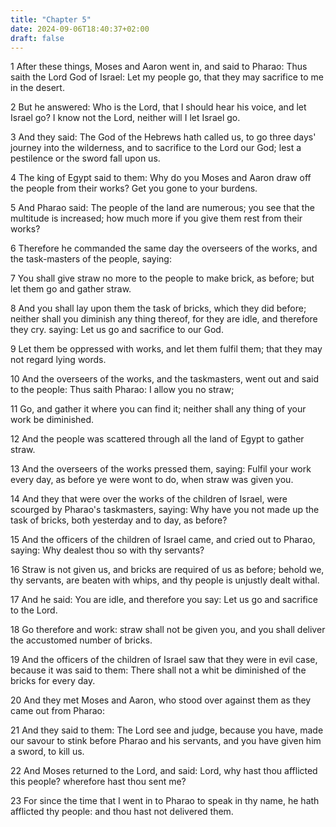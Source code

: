 ```yaml
---
title: "Chapter 5"
date: 2024-09-06T18:40:37+02:00
draft: false
---
```




1 After these things, Moses and Aaron went in, and said to Pharao: Thus saith the Lord God of Israel: Let my people go, that they may sacrifice to me in the desert.

2 But he answered: Who is the Lord, that I should hear his voice, and let Israel go? I know not the Lord, neither will I let Israel go.

3 And they said: The God of the Hebrews hath called us, to go three days' journey into the wilderness, and to sacrifice to the Lord our God; lest a pestilence or the sword fall upon us.

4 The king of Egypt said to them: Why do you Moses and Aaron draw off the people from their works? Get you gone to your burdens.

5 And Pharao said: The people of the land are numerous; you see that the multitude is increased; how much more if you give them rest from their works?

6 Therefore he commanded the same day the overseers of the works, and the task-masters of the people, saying:

7 You shall give straw no more to the people to make brick, as before; but let them go and gather straw.

8 And you shall lay upon them the task of bricks, which they did before; neither shall you diminish any thing thereof, for they are idle, and therefore they cry. saying: Let us go and sacrifice to our God.

9 Let them be oppressed with works, and let them fulfil them; that they may not regard lying words.

10 And the overseers of the works, and the taskmasters, went out and said to the people: Thus saith Pharao: I allow you no straw;

11 Go, and gather it where you can find it; neither shall any thing of your work be diminished.

12 And the people was scattered through all the land of Egypt to gather straw.

13 And the overseers of the works pressed them, saying: Fulfil your work every day, as before ye were wont to do, when straw was given you.

14 And they that were over the works of the children of Israel, were scourged by Pharao's taskmasters, saying: Why have you not made up the task of bricks, both yesterday and to day, as before?

15 And the officers of the children of Israel came, and cried out to Pharao, saying: Why dealest thou so with thy servants?

16 Straw is not given us, and bricks are required of us as before; behold we, thy servants, are beaten with whips, and thy people is unjustly dealt withal.

17 And he said: You are idle, and therefore you say: Let us go and sacrifice to the Lord.

18 Go therefore and work: straw shall not be given you, and you shall deliver the accustomed number of bricks.

19 And the officers of the children of Israel saw that they were in evil case, because it was said to them: There shall not a whit be diminished of the bricks for every day.

20 And they met Moses and Aaron, who stood over against them as they came out from Pharao:

21 And they said to them: The Lord see and judge, because you have, made our savour to stink before Pharao and his servants, and you have given him a sword, to kill us.

22 And Moses returned to the Lord, and said: Lord, why hast thou afflicted this people? wherefore hast thou sent me?

23 For since the time that I went in to Pharao to speak in thy name, he hath afflicted thy people: and thou hast not delivered them.


